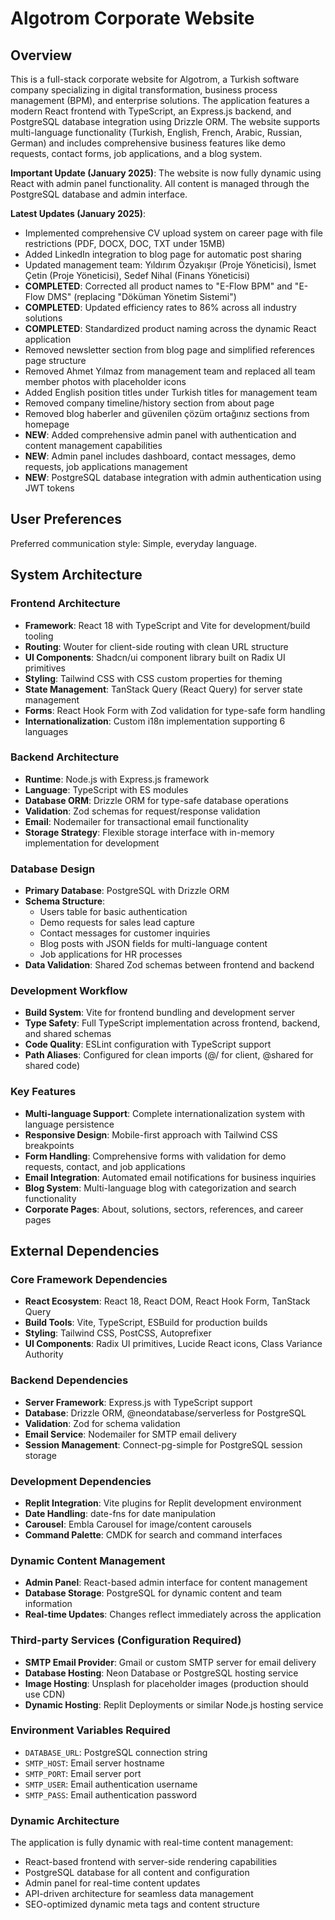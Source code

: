 # Algotrom Corporate Website

## Overview

This is a full-stack corporate website for Algotrom, a Turkish software company specializing in digital transformation, business process management (BPM), and enterprise solutions. The application features a modern React frontend with TypeScript, an Express.js backend, and PostgreSQL database integration using Drizzle ORM. The website supports multi-language functionality (Turkish, English, French, Arabic, Russian, German) and includes comprehensive business features like demo requests, contact forms, job applications, and a blog system.

**Important Update (January 2025)**: The website is now fully dynamic using React with admin panel functionality. All content is managed through the PostgreSQL database and admin interface.

**Latest Updates (January 2025)**:
- Implemented comprehensive CV upload system on career page with file restrictions (PDF, DOCX, DOC, TXT under 15MB)
- Added LinkedIn integration to blog page for automatic post sharing
- Updated management team: Yıldırım Özyakışır (Proje Yöneticisi), İsmet Çetin (Proje Yöneticisi), Sedef Nihal (Finans Yöneticisi)
- **COMPLETED**: Corrected all product names to "E-Flow BPM" and "E-Flow DMS" (replacing "Döküman Yönetim Sistemi")
- **COMPLETED**: Updated efficiency rates to 86% across all industry solutions
- **COMPLETED**: Standardized product naming across the dynamic React application
- Removed newsletter section from blog page and simplified references page structure
- Removed Ahmet Yılmaz from management team and replaced all team member photos with placeholder icons
- Added English position titles under Turkish titles for management team
- Removed company timeline/history section from about page
- Removed blog haberler and güvenilen çözüm ortağınız sections from homepage
- **NEW**: Added comprehensive admin panel with authentication and content management capabilities
- **NEW**: Admin panel includes dashboard, contact messages, demo requests, job applications management
- **NEW**: PostgreSQL database integration with admin authentication using JWT tokens

## User Preferences

Preferred communication style: Simple, everyday language.

## System Architecture

### Frontend Architecture
- **Framework**: React 18 with TypeScript and Vite for development/build tooling
- **Routing**: Wouter for client-side routing with clean URL structure
- **UI Components**: Shadcn/ui component library built on Radix UI primitives
- **Styling**: Tailwind CSS with CSS custom properties for theming
- **State Management**: TanStack Query (React Query) for server state management
- **Forms**: React Hook Form with Zod validation for type-safe form handling
- **Internationalization**: Custom i18n implementation supporting 6 languages

### Backend Architecture
- **Runtime**: Node.js with Express.js framework
- **Language**: TypeScript with ES modules
- **Database ORM**: Drizzle ORM for type-safe database operations
- **Validation**: Zod schemas for request/response validation
- **Email**: Nodemailer for transactional email functionality
- **Storage Strategy**: Flexible storage interface with in-memory implementation for development

### Database Design
- **Primary Database**: PostgreSQL with Drizzle ORM
- **Schema Structure**: 
  - Users table for basic authentication
  - Demo requests for sales lead capture
  - Contact messages for customer inquiries
  - Blog posts with JSON fields for multi-language content
  - Job applications for HR processes
- **Data Validation**: Shared Zod schemas between frontend and backend

### Development Workflow
- **Build System**: Vite for frontend bundling and development server
- **Type Safety**: Full TypeScript implementation across frontend, backend, and shared schemas
- **Code Quality**: ESLint configuration with TypeScript support
- **Path Aliases**: Configured for clean imports (@/ for client, @shared for shared code)

### Key Features
- **Multi-language Support**: Complete internationalization system with language persistence
- **Responsive Design**: Mobile-first approach with Tailwind CSS breakpoints
- **Form Handling**: Comprehensive forms with validation for demo requests, contact, and job applications
- **Email Integration**: Automated email notifications for business inquiries
- **Blog System**: Multi-language blog with categorization and search functionality
- **Corporate Pages**: About, solutions, sectors, references, and career pages

## External Dependencies

### Core Framework Dependencies
- **React Ecosystem**: React 18, React DOM, React Hook Form, TanStack Query
- **Build Tools**: Vite, TypeScript, ESBuild for production builds
- **Styling**: Tailwind CSS, PostCSS, Autoprefixer
- **UI Components**: Radix UI primitives, Lucide React icons, Class Variance Authority

### Backend Dependencies
- **Server Framework**: Express.js with TypeScript support
- **Database**: Drizzle ORM, @neondatabase/serverless for PostgreSQL
- **Validation**: Zod for schema validation
- **Email Service**: Nodemailer for SMTP email delivery
- **Session Management**: Connect-pg-simple for PostgreSQL session storage

### Development Dependencies
- **Replit Integration**: Vite plugins for Replit development environment
- **Date Handling**: date-fns for date manipulation
- **Carousel**: Embla Carousel for image/content carousels
- **Command Palette**: CMDK for search and command interfaces

### Dynamic Content Management
- **Admin Panel**: React-based admin interface for content management
- **Database Storage**: PostgreSQL for dynamic content and team information
- **Real-time Updates**: Changes reflect immediately across the application

### Third-party Services (Configuration Required)
- **SMTP Email Provider**: Gmail or custom SMTP server for email delivery
- **Database Hosting**: Neon Database or PostgreSQL hosting service
- **Image Hosting**: Unsplash for placeholder images (production should use CDN)
- **Dynamic Hosting**: Replit Deployments or similar Node.js hosting service

### Environment Variables Required
- `DATABASE_URL`: PostgreSQL connection string
- `SMTP_HOST`: Email server hostname
- `SMTP_PORT`: Email server port
- `SMTP_USER`: Email authentication username
- `SMTP_PASS`: Email authentication password

### Dynamic Architecture
The application is fully dynamic with real-time content management:
- React-based frontend with server-side rendering capabilities
- PostgreSQL database for all content and configuration
- Admin panel for real-time content updates
- API-driven architecture for seamless data management
- SEO-optimized dynamic meta tags and content structure